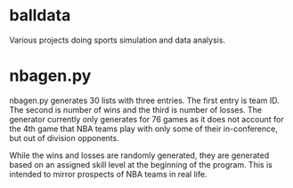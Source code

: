 # balldata
Various projects doing sports simulation and data analysis.

# nbagen.py
nbagen.py generates 30 lists with three entries. The first entry is team ID. The second is number of wins and the third is number of losses. The generator currently only generates for 76 games as it does not account for the 4th game that NBA teams play with only some of their in-conference, but out of division opponents. 

While the wins and losses are randomly generated, they are generated based on an assigned skill level at the beginning of the program. This is intended to mirror prospects of NBA teams in real life.
